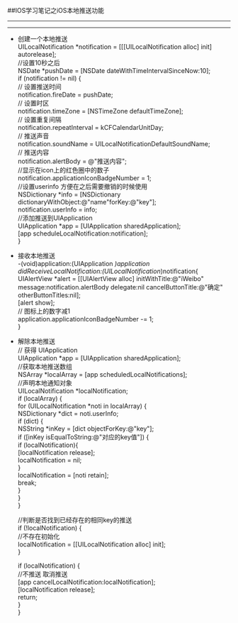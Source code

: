 ##IOS学习笔记之iOS本地推送功能

---
---

+ 创建一个本地推送     
	UILocalNotification *notification = [[[UILocalNotification alloc] init] 	autorelease];    
	//设置10秒之后   
	NSDate *pushDate = [NSDate dateWithTimeIntervalSinceNow:10];   
	if (notification != nil) {   
    // 设置推送时间   
    notification.fireDate = pushDate;   
    // 设置时区   
    notification.timeZone = [NSTimeZone defaultTimeZone];   
    // 设置重复间隔   
    notification.repeatInterval = kCFCalendarUnitDay;   
    // 推送声音   
    notification.soundName = UILocalNotificationDefaultSoundName;   
    // 推送内容   
    notification.alertBody = @"推送内容";   
    //显示在icon上的红色圈中的数子   
    notification.applicationIconBadgeNumber = 1;   
    //设置userinfo 方便在之后需要撤销的时候使用    
    NSDictionary *info = [NSDictionary dictionaryWithObject:@"name"forKey:@"key"];    
    notification.userInfo = info;    
    //添加推送到UIApplication          
    UIApplication *app = [UIApplication sharedApplication];    
    [app scheduleLocalNotification:notification];    
 	}     

+ 接收本地推送   
	-(void)application:(UIApplication *)application didReceiveLocalNotification:(UILocalNotification*)notification{    
    UIAlertView *alert = [[UIAlertView alloc] initWithTitle:@"iWeibo" message:notification.alertBody delegate:nil cancelButtonTitle:@"确定" otherButtonTitles:nil];   
    [alert show];   
    // 图标上的数字减1   
    application.applicationIconBadgeNumber -= 1;   
}

+ 解除本地推送   
	// 获得 UIApplication   
	UIApplication *app = [UIApplication sharedApplication];    
	//获取本地推送数组    
	NSArray *localArray = [app scheduledLocalNotifications];    
	//声明本地通知对象    
	UILocalNotification *localNotification;    
	if (localArray) {    
    	for (UILocalNotification *noti in localArray) {    
        	NSDictionary *dict = noti.userInfo;   
        	if (dict) {    
            	NSString *inKey = [dict objectForKey:@"key"];     
            	if ([inKey isEqualToString:@"对应的key值"]) {    
                	if (localNotification){    
                    	[localNotification release];    
                    	localNotification = nil;    
                	}    
                localNotification = [noti retain];    
                break;    
            }    
        }    
    }   
   
    //判断是否找到已经存在的相同key的推送    
    if (!localNotification) {    
        //不存在初始化    
        localNotification = [[UILocalNotification alloc] init];   
    }   
    
    if (localNotification) {   
        //不推送 取消推送    
        [app cancelLocalNotification:localNotification];     
        [localNotification release];    
        return;  
    }   
}   